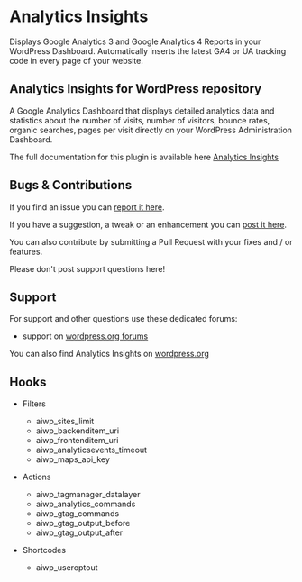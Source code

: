 Analytics Insights
=================================

Displays Google Analytics 3 and Google Analytics 4 Reports in your WordPress Dashboard. Automatically inserts the latest GA4 or UA tracking code in every page of your website.

Analytics Insights for WordPress repository
---------------------------------------------------

A Google Analytics Dashboard that displays detailed analytics data and statistics about the number of visits, number of visitors, bounce rates, organic searches, pages per visit directly on your WordPress Administration Dashboard.

The full documentation for this plugin is available here <a href="https://deconf.com/analytics-insights-for-wordpress/" title="Analytics Insights for WordPress">Analytics Insights</a>

Bugs & Contributions
--------------------

If you find an issue you can <a href="https://github.com/deconf/Analytics-Insights/issues">report it here</a>. 

If you have a suggestion, a tweak or an enhancement you can <a href="https://github.com/deconf/Analytics-Insights/enhancement">post it here</a>.

You can also contribute by submitting a Pull Request with your fixes and / or features.

Please don't post support questions here!

Support
-------

For support and other questions use these dedicated forums:

 * support on <a href="https://wordpress.org/support/plugin/analytics-insights" title="Analytics Insights for WordPress support">wordpress.org forums</a>

You can also find Analytics Insights on <a href="http://wordpress.org/plugins/analytics-insights/">wordpress.org</a>

Hooks
-----

* Filters

  - aiwp_sites_limit
  - aiwp_backenditem_uri
  - aiwp_frontenditem_uri
  - aiwp_analyticsevents_timeout
  - aiwp_maps_api_key

* Actions

  - aiwp_tagmanager_datalayer
  - aiwp_analytics_commands
  - aiwp_gtag_commands
  - aiwp_gtag_output_before
  - aiwp_gtag_output_after
  
* Shortcodes

  - aiwp_useroptout
